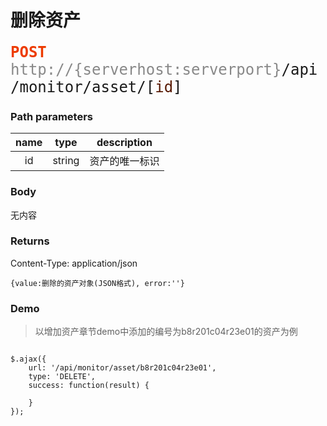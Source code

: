 # 删除资产

<font face="Droid Sans Mono,monospace" size="5">
<font color="#ed3b00"><b>POST</b></font> <font color="#888">http://{serverhost:serverport}</font>/api/monitor/asset/[<font color="#571800">id</font>]
</font>


### Path parameters
name | type | description
:-----:|:------:|:------------:
id   |string|资产的唯一标识

### Body
无内容


### Returns
Content-Type: application/json

```
{value:删除的资产对象(JSON格式), error:''}
```

### Demo
>以增加资产章节demo中添加的编号为b8r201c04r23e01的资产为例

```

$.ajax({
    url: '/api/monitor/asset/b8r201c04r23e01',
    type: 'DELETE',
    success: function(result) {
        
    }
});
```
